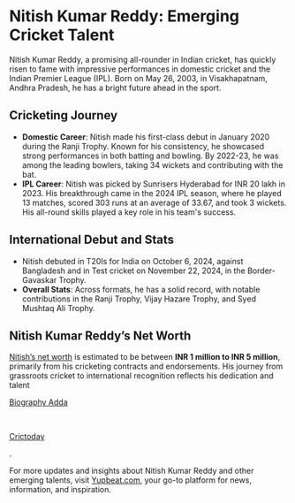 # Nitish Kumar Reddy: Emerging Cricket Talent

Nitish Kumar Reddy, a promising all-rounder in Indian cricket, has quickly risen to fame with impressive performances in domestic cricket and the Indian Premier League (IPL). Born on May 26, 2003, in Visakhapatnam, Andhra Pradesh, he has a bright future ahead in the sport.

## Cricketing Journey

* **Domestic Career**: Nitish made his first-class debut in January 2020 during the Ranji Trophy. Known for his consistency, he showcased strong performances in both batting and bowling. By 2022-23, he was among the leading bowlers, taking 34 wickets and contributing with the bat.
* **IPL Career**: Nitish was picked by Sunrisers Hyderabad for INR 20 lakh in 2023. His breakthrough came in the 2024 IPL season, where he played 13 matches, scored 303 runs at an average of 33.67, and took 3 wickets. His all-round skills played a key role in his team's success.

## International Debut and Stats

* Nitish debuted in T20Is for India on October 6, 2024, against Bangladesh and in Test cricket on November 22, 2024, in the Border-Gavaskar Trophy.
* **Overall Stats**: Across formats, he has a solid record, with notable contributions in the Ranji Trophy, Vijay Hazare Trophy, and Syed Mushtaq Ali Trophy.

## Nitish Kumar Reddy’s Net Worth

[Nitish’s net worth](https://yupbeat.com/news/nitish-kumar-reddy/) is estimated to be between **INR 1 million to INR 5 million**, primarily from his cricketing contracts and endorsements. His journey from grassroots cricket to international recognition reflects his dedication and talent​

[Biography Adda](https://biographyadda.com/nitish-kumar-reddy-biography/)

​

[Crictoday](https://crictoday.com/cricket/series/nitish-kumar-reddy/)

.

For more updates and insights about Nitish Kumar Reddy and other emerging talents, visit [Yupbeat.com](https://yupbeat.com), your go-to platform for news, information, and inspiration.
